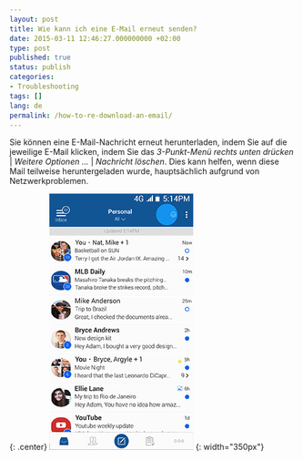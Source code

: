 ```yaml
---
layout: post
title: Wie kann ich eine E-Mail erneut senden?
date: 2015-03-11 12:46:27.000000000 +02:00
type: post
published: true
status: publish
categories:
- Troubleshooting
tags: []
lang: de
permalink: /how-to-re-download-an-email/
---
```


Sie können eine E-Mail-Nachricht erneut herunterladen, indem Sie auf die jeweilige E-Mail klicken, indem Sie das *3-Punkt-Menü rechts unten drücken* \| *Weitere Optionen ...* \| *Nachricht löschen*. Dies kann helfen, wenn diese Mail teilweise heruntergeladen wurde, hauptsächlich aufgrund von Netzwerkproblemen.

{: .center}
![Redownload Email](/assets/BlueMail_Redownload_Email.gif) {: width="350px"}
